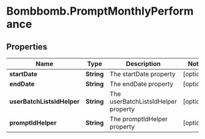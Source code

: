 # Bombbomb.PromptMonthlyPerformance

## Properties
Name | Type | Description | Notes
------------ | ------------- | ------------- | -------------
**startDate** | **String** | The startDate property | [optional] 
**endDate** | **String** | The endDate property | [optional] 
**userBatchListsIdHelper** | **String** | The userBatchListsIdHelper property | [optional] 
**promptIdHelper** | **String** | The promptIdHelper property | [optional] 


